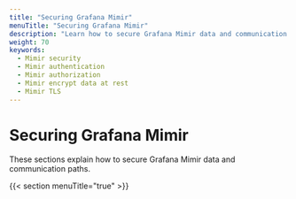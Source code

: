 ```yaml
---
title: "Securing Grafana Mimir"
menuTitle: "Securing Grafana Mimir"
description: "Learn how to secure Grafana Mimir data and communication paths."
weight: 70
keywords:
  - Mimir security
  - Mimir authentication
  - Mimir authorization
  - Mimir encrypt data at rest
  - Mimir TLS
---
```


# Securing Grafana Mimir

These sections explain how to secure Grafana Mimir data and communication paths.

{{< section menuTitle="true" >}}
